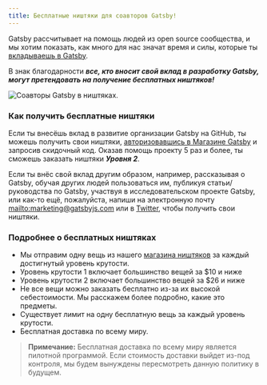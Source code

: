 ```yaml
---
title: Бесплатные ништяки для соавторов Gatsby!
---
```


Gatsby рассчитывает на помощь людей из open source сообщества, и мы хотим показать, как много для нас значат время и силы, которые ты [вкладываешь в Gatsby](/contributing/how-to-contribute/).

В знак благодарности _**все, кто вносит свой вклад в разработку Gatsby, могут претендовать на получение бесплатных ништяков!**_

![Соавторы Gatsby в ништяках.](./images/gatsby-swag.jpg)

### Как получить бесплатные ништяки

Если ты внесёшь вклад в развитие организации Gatsby на GitHub, ты можешь получить свои ништяки, [авторизовавшись в Магазине Gatsby](https://store.gatsbyjs.org/) и запросив скидочный код. Оказав помощь проекту 5 раз и более, ты сможешь заказать ништяки _**Уровня 2**_.

Если ты внёс свой вклад другим образом, например, рассказывая о Gatsby, обучая других людей пользоваться им, публикуя статьи/руководства по Gatsby, участвуя в исследовательском проекте Gatsby, или как-то ещё, пожалуйста, напиши на электронную почту <mailto:marketing@gatsbyjs.com> или в [Twitter](https://twitter.com/gatsbyjs), чтобы получить свои ништяки.

### Подробнее о бесплатных ништяках

- Мы отправим одну вещь из нашего [магазина ништяков](https://store.gatsbyjs.org/) за каждый достигнутый уровень крутости.
- Уровень крутости 1 включает большинство вещей за \$10 и ниже
- Уровень крутости 2 включает большинство вещей за \$26 и ниже
- Не все вещи можно заказать бесплатно из-за их высокой себестоимости. Мы расскажем более подробно, какие это предметы.
- Существует лимит на одну бесплатную вещь за каждый уровень крутости.
- Бесплатная доставка по всему миру.

> **Примечание:** Бесплатная доставка по всему миру является пилотной программой. Если стоимость доставки выйдет из-под контроля, мы будем вынуждены пересмотреть данную политику в будущем.
